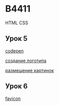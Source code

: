 # B4411

HTML CSS

## Урок 5

[codepen](https://codepen.io/Academy-top/pen/bGQBQpa)

[создание логотипа](https://turbologo.ru/app)

[размещение картинок](https://postimg.cc)


## Урок 6

[favicon](https://favicon.io/favicon-converter/)


<!DOCTYPE HTML>
<html>
<head>
 	<link rel="apple-touch-icon" sizes="180x180" href="apple-touch-icon.png">
    <link rel="icon" type="image/png" sizes="32x32" href="favicon-32x32.png">
    <link rel="icon" type="image/png" sizes="16x16" href="favicon-16x16.png">
    <link rel="manifest" href="site.webmanifest">
 	<title>Lego Kids</title>
</head>
<body>

  
</body>
</html>
